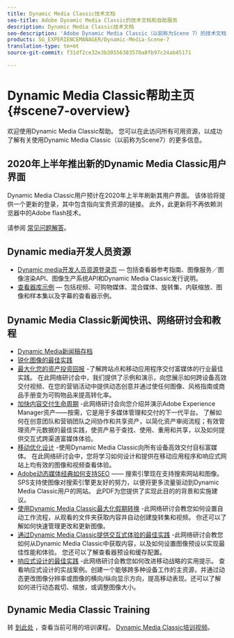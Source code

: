 ```yaml
---
title: Dynamic Media Classic技术文档
seo-title: Adobe Dynamic Media Classic的技术文档和自助服务
description: Dynamic Media Classic技术文档
seo-description: 'Adobe Dynamic Media Classic（以前称为Scene 7）的技术文档、发行说明和自助资料 '
products: SG_EXPERIENCEMANAGER/Dynamic-Media-Scene-7
translation-type: tm+mt
source-git-commit: f31df2ce32e3b30556383570a8fb97c24ab45171

---
```



# Dynamic Media Classic帮助主页 {#scene7-overview}

欢迎使用Dynamic Media Classic帮助。 您可以在此访问所有可用资源，以成功了解有关使用Dynamic Media Classic（以前称为Scene7）的更多信息。

## 2020年上半年推出新的Dynamic Media Classic用户界面

Dynamic Media Classic用户预计在2020年上半年刷新其用户界面。 该体验将提供一个更新的登录，其中包含指向宝贵资源的链接。 此外，此更新将不再依赖浏览器中的Adobe flash技术。

请参阅 [常见问题解答](new-ui-2020.md)。

## Dynamic media开发人员资源

* [Dynamic media开发人员资源登录页](https://docs.adobe.com/content/help/en/dynamic-media-developer-resources/landing/home.html) — 包括查看器参考指南、图像服务／图像渲染API、图像生产系统API和Dynamic Media Classic发行说明。
* [查看器库示例](https://landing.adobe.com/en/na/dynamic-media/ctir-2755/live-demos.html) — 包括视频、可购物媒体、混合媒体、旋转集、内联缩放、图像和样本集以及字幕的查看器示例。

## Dynamic Media Classic新闻快讯、网络研讨会和教程

* [Dynamic Media新闻稿存档](dynamic-media-newsletter.md)
* [锐化图像的最佳实践](/help/assets/s7_sharpening_images.pdf)
* [最大化您的资产投资回报](https://adobecustomersuccess.adobeconnect.com/p5ar3hfrrec/?launcher=false&fcsContent=true&pbMode=normal&proto=true) -了解跨站点和移动应用程序交付富媒体的行业最佳实践。 在此网络研讨会中，我们提供了示例和演示，向您展示如何跨设备高效交付视频、在您的营销活动中提供动态创意并通过使任何图像、风格指南或商品手册变为可购物品来提高转化率。
* [加快内容交付生命周期](https://adobecustomersuccess.adobeconnect.com/p88ducm9pqv/) -此网络研讨会向您介绍并演示Adobe Experience Manager资产——按需，它是用于多媒体管理和交付的下一代平台。 了解如何在创意团队和营销团队之间协作和共享资产，以简化资产审阅流程；有效管理资产元数据的最佳实践，使资产易于查找、使用、重用和共享，以及如何提供交互式跨渠道富媒体体验。
* [移动优化设计](https://adobecustomersuccess.adobeconnect.com/p6oqd3wydif/?launcher=false&fcsContent=true&pbMode=normal&proto=true) -使用Dynamic Media Classic向所有设备高效交付目标富媒体。 在此网络研讨会中，您将学习如何设计和提供在移动应用程序和响应式网站上均有效的图像和视频查看体验。
* [Adobe动态媒体经典如何支持SEO](/help/assets/s7_seo.pdf) —— 搜索引擎现在支持搜索网站和图像。 SPS支持使图像对搜索引擎更友好的努力，以便将更多流量驱动到Dynamic Media Classic用户的网站。 此PDF为您提供了实现此目的的背景和实施建议。
* [使用Dynamic Media Classic最大化假期转换](https://adobecustomersuccess.adobeconnect.com/p32n1yr85c9/?proto=true) -此网络研讨会教您如何设置自动工作流程，从观看的文件夹获取内容并自动创建旋转集和视频。 你还可以了解如何快速管理更改和更新图像。
* [通过Dynamic Media Classic提供交互式体验的最佳实践](http://seminars.adobeconnect.com/p7wb8ej3u6d/) -此网络研讨会教您如何从Dynamic Media Classic中获取内容，以及如何设置图像预设以实现最佳性能和体验。 您还可以了解查看器预设和缓存配置。
* [响应式设计的最佳实践](http://offers.adobe.com/en/na/marketing/landings/_40458_responsive_design_live_on_demand_webinar.html) -此网络研讨会教您如何改进移动战略的实用提示。 查看响应式设计的实战案例。创建一个能够跨多种设备工作的主资源，并通过动态更改图像分辨率或图像的横向/纵向显示方向，提高移动表现。还可以了解如何进行动态裁切、缩放，或调整图像大小。

## Dynamic Media Classic Training

转 [到此处](http://training.adobe.com/training/courses.html#product=adobe-scene7) ，查看当前可用的培训课程。
[Dynamic Media Classic培训视频](/help/training-videos.md)。

<!-- old path was (https://marketing.adobe.com/resources/help/en_US/s7/training-videos/) -->
